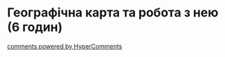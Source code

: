 <div id="hypercomments_widget" class="js-hypercomments-widget invisible"></div>

#  Географічна карта та робота з нею (6 годин)

<div class="js-hypercomments-container">
<a href="http://hypercomments.com" class="hc-link" title="comments widget">comments powered by HyperComments</a>
</div>